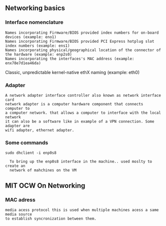## Networking basics



### Interface nomenclature
	Names incorporating Firmware/BIOS provided index numbers for on-board devices (example: eno1)
	Names incorporating Firmware/BIOS provided PCI Express hotplug slot index numbers (example: ens1)	
	Names incorporating physical/geographical location of the connector of the hardware (example: enp2s0)
	Names incorporating the interfaces's MAC address (example: enx78e7d1ea46da)
Classic, unpredictable kernel-native ethX naming (example: eth0)


### Adapter 

	A network adapter interface controller also known as network interface card
	network adapter is a computer hardware component that connects computer to 	
	a computer network. that allows a computer to interface with the local network
	it can also be a software like in example of a VPN connection. Some adapter are
	wifi adapter, ethernet adapter.

### Some commands

	sudo dhclient -i enp0s8

	  To bring up the enp0s8 interface in the machine.. used moslty to create an 
	  network of mahchines on the VM

## MIT OCW On Networking

### MAC adress
	media acess protocol this is used when multiple machines acess a same media source
	to establish syncronization between them. 
